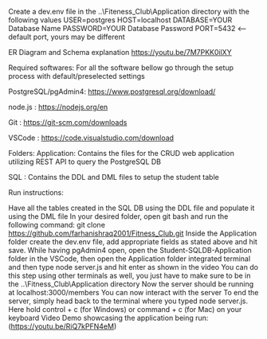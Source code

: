 Create a dev.env file in the ..\Fiteness_Club\Application directory with the following values
  USER=postgres
  HOST=localhost
  DATABASE=YOUR Database Name
  PASSWORD=YOUR Database Password
  PORT=5432 <-- default port, yours may be different

ER Diagram and Schema explanation
https://youtu.be/7M7PKK0ilXY

Required softwares: For all the software bellow go through the setup process with default/preselected settings

PostgreSQL/pgAdmin4: https://www.postgresql.org/download/

node.js : https://nodejs.org/en

Git : https://git-scm.com/downloads

VSCode : https://code.visualstudio.com/download

Folders:
Application: Contains the files for the CRUD web application utilizing REST API to query the PostgreSQL DB

SQL : Contains the DDL and DML files to setup the student table

Run instructions:

Have all the tables created in the SQL DB using the DDL file and populate it using the DML file
In your desired folder, open git bash and run the following command: git clone https://github.com/farhanishraq2001/Fitness_Club.git
Inside the Application folder create the dev.env file, add appropriate fields as stated above and hit save. 
While having pgAdmin4 open, open the Student-SQLDB-Application folder in the VSCode, then open the Application folder integrated terminal and then type node server.js and hit enter as shown in the video You can do this step using other terminals as well, you just have to make sure to be in the ..\Fitness_Club\Application directory
Now the server should be running at localhost:3000/members You can now interact with the server
To end the server, simply head back to the terminal where you typed node server.js. Here hold control + c (for Windows) or command + c (for Mac) on your keyboard
Video Demo showcasing the application being run: (https://youtu.be/RiQ7kPFN4eM)
